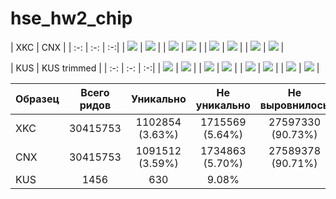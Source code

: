 # hse_hw2_chip

| XKC | CNX |
| :-: | :-: | :-:|
| ![](img/.png) | ![](img/.png) | 
| ![](img/.png) | ![](img/.png) |
| ![](img/.png) | ![](img/.png) |
| ![](img/.png) | ![](img/.png) |


| KUS | KUS trimmed |
| :-: | :-: | :-:|
| ![](img/.png) | ![](img/.png) | 
| ![](img/.png) | ![](img/.png) |
| ![](img/.png) | ![](img/.png) |
| ![](img/.png) | ![](img/.png) |



| Образец | Всего ридов | Уникально | Не уникально | Не выровнилось |
| :----- | :-: | :-: | :-: | :-: |
| XKC | 30415753  | 1102854 (3.63%)  | 1715569 (5.64%) | 27597330 (90.73%) |
| CNX | 30415753 | 1091512 (3.59%) | 1734863 (5.70%) | 27589378 (90.71%) |
| KUS | 1456 | 630 | 9.08% | |

